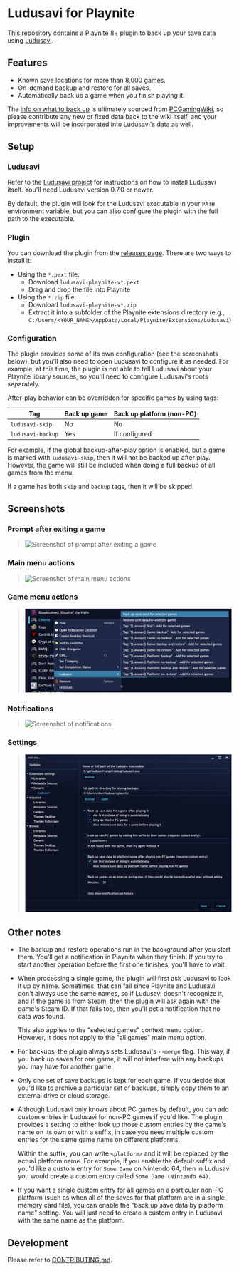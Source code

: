 # Ludusavi for Playnite
This repository contains a [Playnite 8+](https://playnite.link) plugin to
back up your save data using [Ludusavi](https://github.com/mtkennerly/ludusavi).

## Features
* Known save locations for more than 8,000 games.
* On-demand backup and restore for all saves.
* Automatically back up a game when you finish playing it.

The [info on what to back up](https://github.com/mtkennerly/ludusavi-manifest)
is ultimately sourced from [PCGamingWiki](https://www.pcgamingwiki.com/wiki/Home),
so please contribute any new or fixed data back to the wiki itself, and your
improvements will be incorporated into Ludusavi's data as well.

## Setup
### Ludusavi
Refer to the [Ludusavi project](https://github.com/mtkennerly/ludusavi)
for instructions on how to install Ludusavi itself. You'll need Ludusavi
version 0.7.0 or newer.

By default, the plugin will look for the Ludusavi executable in your `PATH`
environment variable, but you can also configure the plugin with the full
path to the executable.

### Plugin
You can download the plugin from the
[releases page](https://github.com/mtkennerly/ludusavi-playnite/releases).
There are two ways to install it:

* Using the `*.pext` file:
  * Download `ludusavi-playnite-v*.pext`
  * Drag and drop the file into Playnite
* Using the `*.zip` file:
  * Download `ludusavi-playnite-v*.zip`
  * Extract it into a subfolder of the Playnite extensions directory
    (e.g., `C:/Users/<YOUR_NAME>/AppData/Local/Playnite/Extensions/Ludusavi`)

### Configuration
The plugin provides some of its own configuration (see the screenshots below),
but you'll also need to open Ludusavi to configure it as needed. For example,
at this time, the plugin is not able to tell Ludusavi about your Playnite
library sources, so you'll need to configure Ludusavi's roots separately.

After-play behavior can be overridden for specific games by using tags:

| Tag               | Back up game | Back up platform (non-PC) |
|-------------------|--------------|---------------------------|
| `ludusavi-skip`   | No           | No                        |
| `ludusavi-backup` | Yes          | If configured             |

For example, if the global backup-after-play option is enabled, but a game is
marked with `ludusavi-skip`, then it will not be backed up after play.
However, the game will still be included when doing a full backup of all games from the menu.

If a game has both `skip` and `backup` tags, then it will be skipped.

## Screenshots
### Prompt after exiting a game
> ![Screenshot of prompt after exiting a game](docs/prompt.png)

### Main menu actions
> ![Screenshot of main menu actions](docs/actions.png)

### Game menu actions
> ![Screenshot of game menu actions](docs/actions-per-game.png)

### Notifications
> ![Screenshot of notifications](docs/notifications.png)

### Settings
> ![Screenshot of settings](docs/settings.png)

## Other notes
* The backup and restore operations run in the background after you start them.
  You'll get a notification in Playnite when they finish. If you try to start
  another operation before the first one finishes, you'll have to wait.
* When processing a single game, the plugin will first ask Ludusavi to look it
  up by name. Sometimes, that can fail since Playnite and Ludusavi don't always
  use the same names, so if Ludusavi doesn't recognize it, and if the game is
  from Steam, then the plugin will ask again with the game's Steam ID.
  If that fails too, then you'll get a notification that no data was found.

  This also applies to the "selected games" context menu option.
  However, it does not apply to the "all games" main menu option.
* For backups, the plugin always sets Ludusavi's `--merge` flag. This way,
  if you back up saves for one game, it will not interfere with any backups
  you may have for another game.
* Only one set of save backups is kept for each game. If you decide that
  you'd like to archive a particular set of backups, simply copy them to an
  external drive or cloud storage.
* Although Ludusavi only knows about PC games by default, you can add custom
  entries in Ludusavi for non-PC games if you'd like. The plugin provides a
  setting to either look up those custom entries by the game's name on its own
  or with a suffix, in case you need multiple custom entries for the same game
  name on different platforms.

  Within the suffix, you can write `<platform>` and it will be replaced by
  the actual platform name. For example, if you enable the default suffix and
  you'd like a custom entry for `Some Game` on Nintendo 64, then in Ludusavi
  you would create a custom entry called `Some Game (Nintendo 64)`.
* If you want a single custom entry for all games on a particular non-PC platform
  (such as when all of the saves for that platform are in a single memory card file),
  you can enable the "back up save data by platform name" setting. You will just need
  to create a custom entry in Ludusavi with the same name as the platform.

## Development
Please refer to [CONTRIBUTING.md](./CONTRIBUTING.md).
